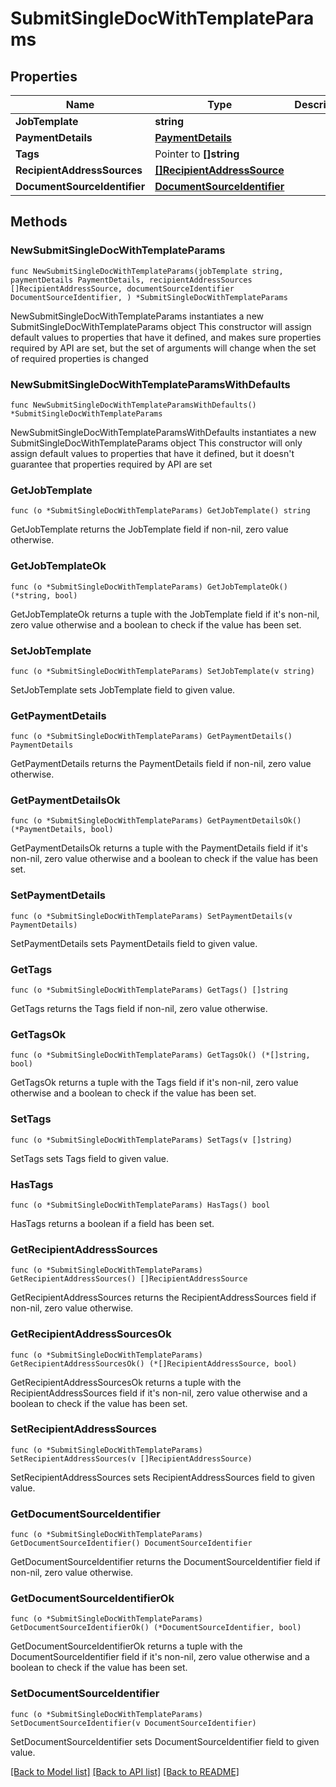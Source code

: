 # SubmitSingleDocWithTemplateParams

## Properties

Name | Type | Description | Notes
------------ | ------------- | ------------- | -------------
**JobTemplate** | **string** |  | 
**PaymentDetails** | [**PaymentDetails**](PaymentDetails.md) |  | 
**Tags** | Pointer to **[]string** |  | [optional] 
**RecipientAddressSources** | [**[]RecipientAddressSource**](RecipientAddressSource.md) |  | 
**DocumentSourceIdentifier** | [**DocumentSourceIdentifier**](DocumentSourceIdentifier.md) |  | 

## Methods

### NewSubmitSingleDocWithTemplateParams

`func NewSubmitSingleDocWithTemplateParams(jobTemplate string, paymentDetails PaymentDetails, recipientAddressSources []RecipientAddressSource, documentSourceIdentifier DocumentSourceIdentifier, ) *SubmitSingleDocWithTemplateParams`

NewSubmitSingleDocWithTemplateParams instantiates a new SubmitSingleDocWithTemplateParams object
This constructor will assign default values to properties that have it defined,
and makes sure properties required by API are set, but the set of arguments
will change when the set of required properties is changed

### NewSubmitSingleDocWithTemplateParamsWithDefaults

`func NewSubmitSingleDocWithTemplateParamsWithDefaults() *SubmitSingleDocWithTemplateParams`

NewSubmitSingleDocWithTemplateParamsWithDefaults instantiates a new SubmitSingleDocWithTemplateParams object
This constructor will only assign default values to properties that have it defined,
but it doesn't guarantee that properties required by API are set

### GetJobTemplate

`func (o *SubmitSingleDocWithTemplateParams) GetJobTemplate() string`

GetJobTemplate returns the JobTemplate field if non-nil, zero value otherwise.

### GetJobTemplateOk

`func (o *SubmitSingleDocWithTemplateParams) GetJobTemplateOk() (*string, bool)`

GetJobTemplateOk returns a tuple with the JobTemplate field if it's non-nil, zero value otherwise
and a boolean to check if the value has been set.

### SetJobTemplate

`func (o *SubmitSingleDocWithTemplateParams) SetJobTemplate(v string)`

SetJobTemplate sets JobTemplate field to given value.


### GetPaymentDetails

`func (o *SubmitSingleDocWithTemplateParams) GetPaymentDetails() PaymentDetails`

GetPaymentDetails returns the PaymentDetails field if non-nil, zero value otherwise.

### GetPaymentDetailsOk

`func (o *SubmitSingleDocWithTemplateParams) GetPaymentDetailsOk() (*PaymentDetails, bool)`

GetPaymentDetailsOk returns a tuple with the PaymentDetails field if it's non-nil, zero value otherwise
and a boolean to check if the value has been set.

### SetPaymentDetails

`func (o *SubmitSingleDocWithTemplateParams) SetPaymentDetails(v PaymentDetails)`

SetPaymentDetails sets PaymentDetails field to given value.


### GetTags

`func (o *SubmitSingleDocWithTemplateParams) GetTags() []string`

GetTags returns the Tags field if non-nil, zero value otherwise.

### GetTagsOk

`func (o *SubmitSingleDocWithTemplateParams) GetTagsOk() (*[]string, bool)`

GetTagsOk returns a tuple with the Tags field if it's non-nil, zero value otherwise
and a boolean to check if the value has been set.

### SetTags

`func (o *SubmitSingleDocWithTemplateParams) SetTags(v []string)`

SetTags sets Tags field to given value.

### HasTags

`func (o *SubmitSingleDocWithTemplateParams) HasTags() bool`

HasTags returns a boolean if a field has been set.

### GetRecipientAddressSources

`func (o *SubmitSingleDocWithTemplateParams) GetRecipientAddressSources() []RecipientAddressSource`

GetRecipientAddressSources returns the RecipientAddressSources field if non-nil, zero value otherwise.

### GetRecipientAddressSourcesOk

`func (o *SubmitSingleDocWithTemplateParams) GetRecipientAddressSourcesOk() (*[]RecipientAddressSource, bool)`

GetRecipientAddressSourcesOk returns a tuple with the RecipientAddressSources field if it's non-nil, zero value otherwise
and a boolean to check if the value has been set.

### SetRecipientAddressSources

`func (o *SubmitSingleDocWithTemplateParams) SetRecipientAddressSources(v []RecipientAddressSource)`

SetRecipientAddressSources sets RecipientAddressSources field to given value.


### GetDocumentSourceIdentifier

`func (o *SubmitSingleDocWithTemplateParams) GetDocumentSourceIdentifier() DocumentSourceIdentifier`

GetDocumentSourceIdentifier returns the DocumentSourceIdentifier field if non-nil, zero value otherwise.

### GetDocumentSourceIdentifierOk

`func (o *SubmitSingleDocWithTemplateParams) GetDocumentSourceIdentifierOk() (*DocumentSourceIdentifier, bool)`

GetDocumentSourceIdentifierOk returns a tuple with the DocumentSourceIdentifier field if it's non-nil, zero value otherwise
and a boolean to check if the value has been set.

### SetDocumentSourceIdentifier

`func (o *SubmitSingleDocWithTemplateParams) SetDocumentSourceIdentifier(v DocumentSourceIdentifier)`

SetDocumentSourceIdentifier sets DocumentSourceIdentifier field to given value.



[[Back to Model list]](../README.md#documentation-for-models) [[Back to API list]](../README.md#documentation-for-api-endpoints) [[Back to README]](../README.md)


